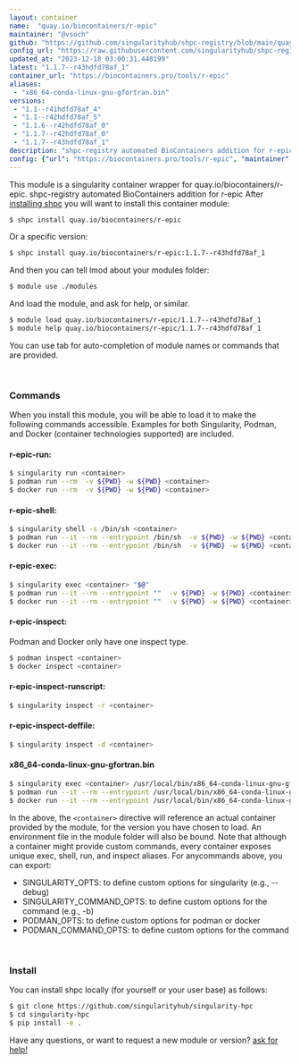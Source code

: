 ```yaml
---
layout: container
name:  "quay.io/biocontainers/r-epic"
maintainer: "@vsoch"
github: "https://github.com/singularityhub/shpc-registry/blob/main/quay.io/biocontainers/r-epic/container.yaml"
config_url: "https://raw.githubusercontent.com/singularityhub/shpc-registry/main/quay.io/biocontainers/r-epic/container.yaml"
updated_at: "2023-12-18 03:00:31.448199"
latest: "1.1.7--r43hdfd78af_1"
container_url: "https://biocontainers.pro/tools/r-epic"
aliases:
 - "x86_64-conda-linux-gnu-gfortran.bin"
versions:
 - "1.1--r41hdfd78af_4"
 - "1.1--r42hdfd78af_5"
 - "1.1.6--r42hdfd78af_0"
 - "1.1.7--r42hdfd78af_0"
 - "1.1.7--r43hdfd78af_1"
description: "shpc-registry automated BioContainers addition for r-epic"
config: {"url": "https://biocontainers.pro/tools/r-epic", "maintainer": "@vsoch", "description": "shpc-registry automated BioContainers addition for r-epic", "latest": {"1.1.7--r43hdfd78af_1": "sha256:b6d618e05e4aec91fd42c5ba6c9a4eaf401aac9dac112fd38c9d3384488bbfdd"}, "tags": {"1.1--r41hdfd78af_4": "sha256:009053ec0f8cfb2d5a547677e497bf8e95f845962adffe23289554a774538c92", "1.1--r42hdfd78af_5": "sha256:1fe5e2dd6f1070c1ef1c445647aa5bb205442f2a36f05c0da97e6d4be0aac6d9", "1.1.6--r42hdfd78af_0": "sha256:fb01a7408383632f8c60c1667442003c847c599c8a00f2540284099a231b7920", "1.1.7--r42hdfd78af_0": "sha256:8857158fb2b37786b75d136b47c93a89502e2a00d575eee996ae1581420c6794", "1.1.7--r43hdfd78af_1": "sha256:b6d618e05e4aec91fd42c5ba6c9a4eaf401aac9dac112fd38c9d3384488bbfdd"}, "docker": "quay.io/biocontainers/r-epic", "aliases": {"x86_64-conda-linux-gnu-gfortran.bin": "/usr/local/bin/x86_64-conda-linux-gnu-gfortran.bin"}}
---
```


This module is a singularity container wrapper for quay.io/biocontainers/r-epic.
shpc-registry automated BioContainers addition for r-epic
After [installing shpc](#install) you will want to install this container module:


```bash
$ shpc install quay.io/biocontainers/r-epic
```

Or a specific version:

```bash
$ shpc install quay.io/biocontainers/r-epic:1.1.7--r43hdfd78af_1
```

And then you can tell lmod about your modules folder:

```bash
$ module use ./modules
```

And load the module, and ask for help, or similar.

```bash
$ module load quay.io/biocontainers/r-epic/1.1.7--r43hdfd78af_1
$ module help quay.io/biocontainers/r-epic/1.1.7--r43hdfd78af_1
```

You can use tab for auto-completion of module names or commands that are provided.

<br>

### Commands

When you install this module, you will be able to load it to make the following commands accessible.
Examples for both Singularity, Podman, and Docker (container technologies supported) are included.

#### r-epic-run:

```bash
$ singularity run <container>
$ podman run --rm  -v ${PWD} -w ${PWD} <container>
$ docker run --rm  -v ${PWD} -w ${PWD} <container>
```

#### r-epic-shell:

```bash
$ singularity shell -s /bin/sh <container>
$ podman run --it --rm --entrypoint /bin/sh  -v ${PWD} -w ${PWD} <container>
$ docker run --it --rm --entrypoint /bin/sh  -v ${PWD} -w ${PWD} <container>
```

#### r-epic-exec:

```bash
$ singularity exec <container> "$@"
$ podman run --it --rm --entrypoint ""  -v ${PWD} -w ${PWD} <container> "$@"
$ docker run --it --rm --entrypoint ""  -v ${PWD} -w ${PWD} <container> "$@"
```

#### r-epic-inspect:

Podman and Docker only have one inspect type.

```bash
$ podman inspect <container>
$ docker inspect <container>
```

#### r-epic-inspect-runscript:

```bash
$ singularity inspect -r <container>
```

#### r-epic-inspect-deffile:

```bash
$ singularity inspect -d <container>
```


#### x86_64-conda-linux-gnu-gfortran.bin

```bash
$ singularity exec <container> /usr/local/bin/x86_64-conda-linux-gnu-gfortran.bin
$ podman run --it --rm --entrypoint /usr/local/bin/x86_64-conda-linux-gnu-gfortran.bin   -v ${PWD} -w ${PWD} <container> -c " $@"
$ docker run --it --rm --entrypoint /usr/local/bin/x86_64-conda-linux-gnu-gfortran.bin   -v ${PWD} -w ${PWD} <container> -c " $@"
```



In the above, the `<container>` directive will reference an actual container provided
by the module, for the version you have chosen to load. An environment file in the
module folder will also be bound. Note that although a container
might provide custom commands, every container exposes unique exec, shell, run, and
inspect aliases. For anycommands above, you can export:

 - SINGULARITY_OPTS: to define custom options for singularity (e.g., --debug)
 - SINGULARITY_COMMAND_OPTS: to define custom options for the command (e.g., -b)
 - PODMAN_OPTS: to define custom options for podman or docker
 - PODMAN_COMMAND_OPTS: to define custom options for the command

<br>

### Install

You can install shpc locally (for yourself or your user base) as follows:

```bash
$ git clone https://github.com/singularityhub/singularity-hpc
$ cd singularity-hpc
$ pip install -e .
```

Have any questions, or want to request a new module or version? [ask for help!](https://github.com/singularityhub/singularity-hpc/issues)